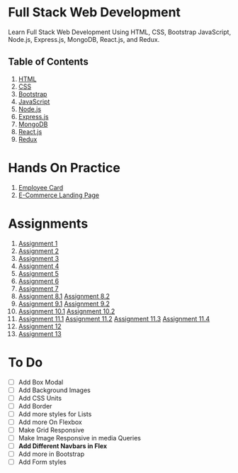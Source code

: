# Full Stack Web Development
Learn Full Stack Web Development Using HTML, CSS, Bootstrap JavaScript, Node.js, Express.js, MongoDB, React.js, and Redux.

## Table of Contents
1. [HTML](01-HTML/HTML%20README.md)
2. [CSS](02-CSS/CSS%20README.md)
3. [Bootstrap](03-Bootstrap/Bootstrap%20README.md)
4. [JavaScript](04-JavaScript/JS%20README.md)
5. [Node.js](#nodejs)
6. [Express.js](#expressjs)
7. [MongoDB](#mongodb)
8. [React.js](#reactjs)
9. [Redux](#redux)


# Hands On Practice
1. [Employee Card](https://vigneshvaranasi.github.io/FSWD/Hands-On-Practice/01-Employee%20Card/)
2. [E-Commerce Landing Page](https://vigneshvaranasi.github.io/FSWD/Hands-On-Practice/02-E-Commerce/)

# Assignments
1. [Assignment 1](https://vigneshvaranasi.github.io/FSWD/Assignments/01-Session/01-Assignment)
2. [Assignment 2](https://vigneshvaranasi.github.io/FSWD/Assignments/01-Session/02-Assignment)
3. [Assignment 3](https://vigneshvaranasi.github.io/FSWD/Assignments/01-Session/03-Assignment)
4. [Assignment 4](https://vigneshvaranasi.github.io/FSWD/Assignments/02-Session/04-1-Assignment)
5. [Assignment 5](https://vigneshvaranasi.github.io/FSWD/Assignments/02-Session/05-1-Assignment)
6. [Assignment 6](https://vigneshvaranasi.github.io/FSWD/Assignments/02-Session/06-Assignment)
7. [Assignment 7](https://vigneshvaranasi.github.io/FSWD/Assignments/03-Session/07-Assignment)
8. [Assignment 8.1](https://vigneshvaranasi.github.io/FSWD/Assignments/03-Session/08-1-Assignment)
[Assignment 8.2](https://vigneshvaranasi.github.io/FSWD/Assignments/03-Session/08-2-Assignment)
9. [Assignment 9.1](https://vigneshvaranasi.github.io/FSWD/Assignments/03-Session/09-1-Assignment)
[Assignment 9.2](https://vigneshvaranasi.github.io/FSWD/Assignments/03-Session/09-2-Assignment)
10. [Assignment 10.1](https://vigneshvaranasi.github.io/FSWD/Assignments/04-Session/10-1-Assignment)
[Assignment 10.2](https://vigneshvaranasi.github.io/FSWD/Assignments/04-Session/10-2-Assignment)
11. [Assignment 11.1](https://vigneshvaranasi.github.io/FSWD/Assignments/04-Session/11-1-Assignment)
[Assignment 11.2](https://vigneshvaranasi.github.io/FSWD/Assignments/04-Session/11-2-Assignment)
[Assignment 11.3](https://vigneshvaranasi.github.io/FSWD/Assignments/04-Session/11-3-Assignment)
[Assignment 11.4](https://vigneshvaranasi.github.io/FSWD/Assignments/04-Session/11-4-Assignment)
12. [Assignment 12](https://vigneshvaranasi.github.io/FSWD/Assignments/05-Session/12-Assignment)
13. [Assignment 13](https://vigneshvaranasi.github.io/FSWD/Assignments/05-Session/13-Assignment)


# To Do
- [ ] Add Box Modal
- [ ] Add Background Images
- [ ] Add CSS Units
- [ ] Add Border
- [ ] Add more styles for Lists
- [ ] Add more On Flexbox
- [ ] Make Grid Responsive
- [ ] Make Image Responsive in media Queries
- [ ] **Add Different Navbars in Flex**
- [ ] Add more in Bootstrap
- [ ] Add Form styles